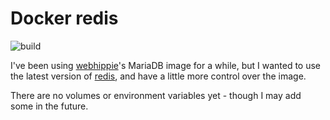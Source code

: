 # Docker redis

![build](https://github.com/bencgreen/docker-redis/workflows/build/badge.svg)

I've been using [webhippie](https://github.com/dockhippie/redis)'s MariaDB image for a while, but I wanted to use the latest version of [redis](https://redis.io/), and have a little more control over the image.

There are no volumes or environment variables yet - though I may add some in the future.
